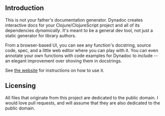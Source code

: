 ## Introduction

This is not your father's documentation generator. Dynadoc creates interactive docs for your Clojure/ClojureScript project and all of its dependencies *dynamically*. It's meant to be a general dev tool, not just a static generator for library authors.

From a browser-based UI, you can see any function's docstring, source code, spec, and a little web editor where you can play with it. You can even annotate your own functions with code examples for Dynadoc to include -- an elegant improvement over shoving them in docstrings.

See [the website](https://sekao.net/dynadoc/) for instructions on how to use it.

## Licensing

All files that originate from this project are dedicated to the public domain. I would love pull requests, and will assume that they are also dedicated to the public domain.
